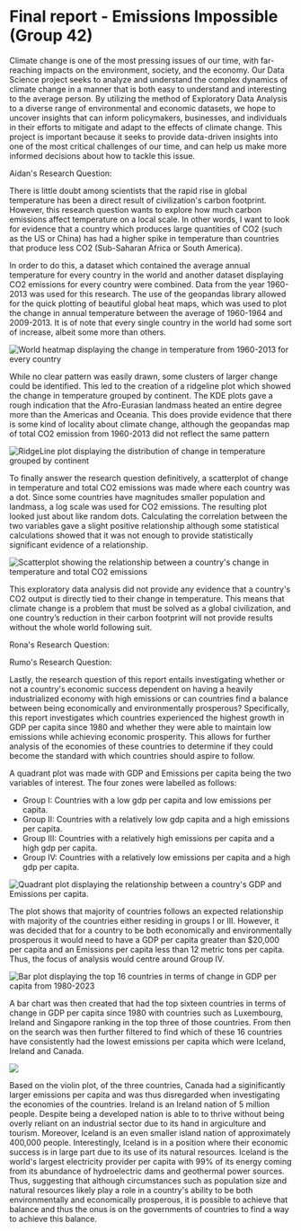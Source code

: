# Final report - Emissions Impossible (Group 42)

Climate change is one of the most pressing issues of our time, with far-reaching impacts on the environment, society, and the economy. Our Data Science project seeks to analyze and understand the complex dynamics of climate change in a manner that is both easy to understand and interesting to the average person. By utilizing the method of Exploratory Data Analysis to a diverse range of environmental and economic datasets, we hope to uncover insights that can inform policymakers, businesses, and individuals in their efforts to mitigate and adapt to the effects of climate change. This project is important because it seeks to provide data-driven insights into one of the most critical challenges of our time, and can help us make more informed decisions about how to tackle this issue.

Aidan's Research Question:

There is little doubt among scientists that the rapid rise in global temperature has been a direct result of civilization's carbon footprint. However, this research question wants to explore how much carbon emissions affect temperature on a local scale. In other words, I want to look for evidence that a country which produces large quantities of CO2 (such as the US or China) has had a higher spike in temperature than countries that produce less CO2 (Sub-Saharan Africa or South America).

In order to do this, a dataset which contained the average annual temperature for every country in the world and another dataset displaying CO2 emissions for every country were combined. Data from the year 1960-2013 was used for this research. The use of the geopandas library allowed for the quick plotting of beautiful global heat maps, which was used to plot the change in annual temperature between the average of 1960-1964 and 2009-2013. It is of note that every single country in the world had some sort of increase, albeit some more than others. 

![](images/TempPlot_Aidan.PNG "World heatmap displaying the change in temperature from 1960-2013 for every country")

While no clear pattern was easily drawn, some clusters of larger change could be identified. This led to the creation of a ridgeline plot which showed the change in temperature grouped by continent. The KDE plots gave a rough indication that the Afro-Eurasian landmass heated an entire degree more than the Americas and Oceania. This does provide evidence that there is some kind of locality about climate change, although the geopandas map of total CO2 emission from 1960-2013 did not reflect the same pattern

![](images/Ridgeline_Aidan.PNG "RidgeLine plot displaying the distribution of change in temperature grouped by continent")

To finally answer the research question definitively, a scatterplot of change in temperature and total CO2 emissions was made where each country was a dot. Since some countries have magnitudes smaller population and landmass, a log scale was used for CO2 emissions. The resulting plot looked just about like random dots. Calculating the correlation between the two variables gave a slight positive relationship although some statistical calculations showed that it was not enough to provide statistically significant evidence of a relationship.

![](images/ScatterPlot_Aidan.PNG "Scatterplot showing the relationship between a country's change in temperature and total CO2 emissions")

This exploratory data analysis did not provide any evidence that a country's CO2 output is directly tied to their change in temperature. This means that climate change is a problem that must be solved as a global civilization, and one country’s reduction in their carbon footprint will not provide results without the whole world following suit.


Rona's Research Question:

Rumo's Research Question:

Lastly, the research question of this report entails investigating whether or not a country's economic success dependent on having a heavily industrialized economy with high emissions or can countries find a balance between being economically and environmentally prosperous? Specifically, this report investigates which countries experienced the highest growth in GDP per capita since 1980 and whether they were able to maintain low emissions while achieving economic prosperity. This allows for further analysis of the economies of these countries to determine if they could become the standard with which countries should aspire to follow. 

A quadrant plot was made with GDP and Emissions per capita being the two variables of interest. The four zones were labelled as follows:
- Group I: Countries with a low gdp per capita and low emissions per capita.
- Group II: Countries with a relatively low gdp capita and a high emissions per capita.
- Group III: Countries with a relatively high emissions per capita and a high gdp per capita.
- Group IV: Countries with a relatively low emissions per capita and a high gdp per capita.

![](images/Quadrant_plot.png "Quadrant plot displaying the relationship between a country's GDP and Emissions per capita.")

The plot shows that majority of countries follows an expected relationship with majority of the countries either residing in groups I or III. However, it was decided that for a country to be both economically and environmentally prosperous it would need to have a GDP per capita greater than $20,000 per capita and an Emissions per capita less than 12 metric tons per capita. Thus, the focus of analysis would centre around Group IV.

![](images/Bar_plot.png "Bar plot displaying the top 16 countries in terms of change in GDP per capita from 1980-2023")

A bar chart was then created that had the top sixteen countries in terms of change in GDP per capita since 1980 with countries such as Luxembourg, Ireland and Singapore ranking in the top three of those countries. From then on the search was then further filtered to find which of these 16 countries have consistently had the lowest emissions per capita which were Iceland, Ireland and Canada.

![](images/Violin_plot.png)

Based on the violin plot, of the three countries, Canada had a siginificantly larger emissions per capita and was thus disregarded when investigating the economies of the countries. Ireland is an Ireland nation of 5 million people. Despite being a developed nation is able to to thrive without being overly reliant on an industrial sector due to its hand in argiculture and tourism. Moreover, Iceland is an even smaller island nation of approximately 400,000 people. Interestingly, Iceland is in a position where their economic success is in large part due to its use of its natural resources. Iceland is the world's largest electricity provider per capita with 99% of its energy coming from its abundance of hydroelectric dams and geothermal power sources. Thus, suggesting that although circumstances such as population size and natural resources likely play a role in a country's ability to be both environmentally and economically prosperous, it is possible to achieve that balance and thus the onus is on the governments of countries to find a way to achieve this balance. 

